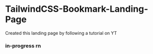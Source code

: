 # TailwindCSS-Bookmark-Landing-Page

Created this landing page by following a tutorial on YT

### in-progress rn
